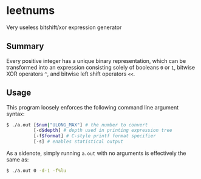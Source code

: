 # leetnums
Very useless bitshift/xor expression generator

## Summary
Every positive integer has a unique binary representation, which can be transformed into an expression consisting solely of booleans `0` or `1`, bitwise XOR operators `^`, and bitwise left shift operators `<<`.

## Usage
This program loosely enforces the following command line argument syntax:
```sh
$ ./a.out [$num|"ULONG_MAX"] # the number to convert
          [-d$depth] # depth used in printing expression tree
          [-f$format] # C-style printf format specifier
          [-s] # enables statistical output
```

As a sidenote, simply running `a.out` with no arguments is effectively the same as:
```sh
$ ./a.out 0 -d-1 -f%lu
```
